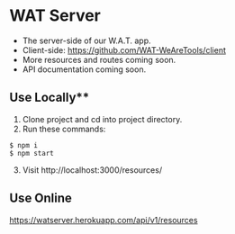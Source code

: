 # WAT Server

* The server-side of our W.A.T. app.
* Client-side: https://github.com/WAT-WeAreTools/client
* More resources and routes coming soon.
* API documentation coming soon.

## Use Locally**

1. Clone project and cd into project directory.
2. Run these commands:
```
$ npm i
$ npm start
```
3. Visit http://localhost:3000/resources/

## Use Online

https://watserver.herokuapp.com/api/v1/resources
